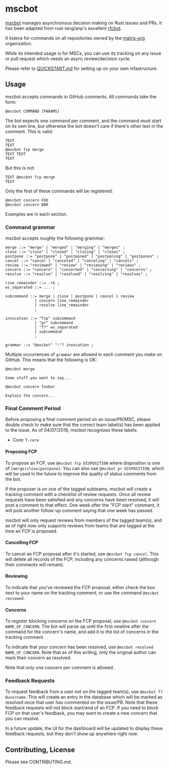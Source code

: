 # mscbot

[mscbot](https://github.com/mscbot) manages asynchronous decision making on Rust issues and PRs. It has been adapted from rust-lang/anp's excellent [rfcbot](https://github.com/anp/rfcbot-rs).

It listens for commands on all repositories owned by the [matrix-org](https://github.com/rust-lang) organization.

While its intended usage is for MSCs, you can use its tracking on any issue or pull request which needs an async review/decision cycle.

Please refer to [QUICKSTART.md](QUICKSTART.md) for setting up on your own infastructure.

## Usage

mscbot accepts commands in GitHub comments. All commands take the form:

```
@mscbot COMMAND [PARAMS]
```

The bot expects one command per comment, and the command must start on its own line, but otherwise the bot doesn't care if there's other text in the comment. This is valid:

```
TEXT
TEXT
@mscbot fcp merge
TEXT TEXT
TEXT
```

But this is not:

```
TEXT @mscbot fcp merge
TEXT
```

Only the first of these commands will be registered:

```
@mscbot concern FOO
@mscbot concern BAR
```

Examples are in each section.

### Command grammar

mscbot accepts roughly the following grammar:

```ebnf
merge ::= "merge" | "merged" | "merging" | "merges" ;
close ::= "close" | "closed" | "closing" | "closes" ;
postpone ::= "postpone" | "postponed" | "postponing" | "postpones" ;
cancel ::= "cancel | "canceled" | "canceling" | "cancels" ;
review ::= "reviewed" | "review" | "reviewing" | "reviews" ;
concern ::= "concern" | "concerned" | "concerning" | "concerns" ;
resolve ::= "resolve" | "resolved" | "resolving" | "resolves" ;

line_remainder ::= .+$ ;
ws_separated ::= ... ;

subcommand ::= merge | close | postpone | cancel | review
             | concern line_remainder
             | resolve line_remainder
             ;

invocation ::= "fcp" subcommand
             | "pr" subcommand
             | "f?" ws_separated
             | subcommand
             ;

grammar ::= "@mscbot" ":"? invocation ;
```

Multiple occurrences of `grammar` are allowed in each comment you make on GitHub.
This means that the following is OK:

```
@mscbot merge

Some stuff you want to say...

@mscbot concern foobar

Explain the concern...
```

### Final Comment Period

Before proposing a final comment period on an issue/PR/MSC, please double check to make sure that the correct team label(s) has been applied to the issue. As of 04/07/2018, mscbot recognizes these labels:

* Core: `T-core`

#### Proposing FCP

To propose an FCP, use `@mscbot fcp DISPOSITION` where disposition is one of `[merge|close|postpone]`. You can also use `@mscbot pr DISPOSITION`, which will be used in the future to improve the quality of status comments from the bot.

If the proposer is on one of the tagged subteams, mscbot will create a tracking comment with a checklist of review requests. Once all review requests have been satisfied and any concerns have been resolved, it will post a comment to that effect. One week after the "FCP start" comment, it will post another follow-up comment saying that one week has passed.

mscbot will only request reviews from members of the tagged team(s), and as of right now only supports reviews from teams that are tagged at the time an FCP is proposed.

#### Cancelling FCP

To cancel an FCP proposal after it's started, use `@mscbot fcp cancel`. This will delete all records of the FCP, including any concerns raised (although their comments will remain).

#### Reviewing

To indicate that you've reviewed the FCP proposal, either check the box next to your name on the tracking comment, or use the command `@mscbot reviewed`.

#### Concerns

To register blocking concerns on the FCP proposal, use `@mscbot concern NAME_OF_CONCERN`. The bot will parse up until the first newline after the command for the concern's name, and add it to the list of concerns in the tracking comment.

To indicate that your concern has been resolved, use `@mscbot resolved NAME_OF_CONCERN`. Note that as of this writing, only the original author can mark their concern as resolved.

Note that only one concern per comment is allowed.

### Feedback Requests

To request feedback from a user not on the tagged team(s), use `@mscbot f? @username`. This will create an entry in the database which will be marked as resolved once that user has commented on the issue/PR. Note that these feedback requests will not block start/end of an FCP. If you need to block FCP on that user's feedback, you may want to create a new concern that you can resolve.

In a future update, the UI for the dashboard will be updated to display these feedback requests, but they don't show up anywhere right now.

## Contributing, License

Please see CONTRIBUTING.md.
